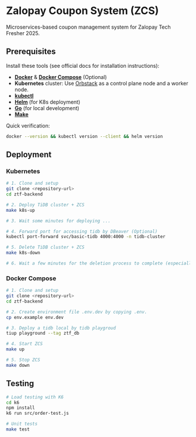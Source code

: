 # Zalopay Coupon System (ZCS)

Microservices-based coupon management system for Zalopay Tech Fresher 2025.

## Prerequisites

Install these tools (see official docs for installation instructions):

- **[Docker](https://docs.docker.com/get-docker/)** & **[Docker Compose](https://docs.docker.com/compose/install/)** (Optional)
- **Kubernetes** cluster: Use [Orbstack](https://orbstack.dev/docs/kubernetes) as a control plane node and a worker node.
- **[kubectl](https://kubernetes.io/docs/tasks/tools/)**
- **[Helm](https://helm.sh/docs/intro/install/)** (for K8s deployment)
- **[Go](https://go.dev/doc/install)** (for local development)
- **[Make](https://www.gnu.org/software/make/)**

Quick verification:

```bash
docker --version && kubectl version --client && helm version
```

## Deployment

### Kubernetes

```bash
# 1. Clone and setup
git clone <repository-url>
cd ztf-backend

# 2. Deploy TiDB cluster + ZCS 
make k8s-up

# 3. Wait some minutes for deploying ... 

# 4. Forward port for accessing tidb by DBeaver (Optional)
kubectl port-forward svc/basic-tidb 4000:4000 -n tidb-cluster

# 5. Delete TiDB cluster + ZCS
make k8s-down

# 6. Wait a few minutes for the deletion process to complete (especially namespace removal may take longer).
```

### Docker Compose

```bash
# 1. Clone and setup
git clone <repository-url>
cd ztf-backend

# 2. Create environment file .env.dev by copying .env.
cp env.example env.dev

# 3. Deploy a tidb local by tidb playgroud
tiup playground --tag ztf_db

# 4. Start ZCS
make up

# 5. Stop ZCS
make down
```

## Testing

```bash
# Load testing with K6
cd k6
npm install
k6 run src/order-test.js

# Unit tests
make test
```
